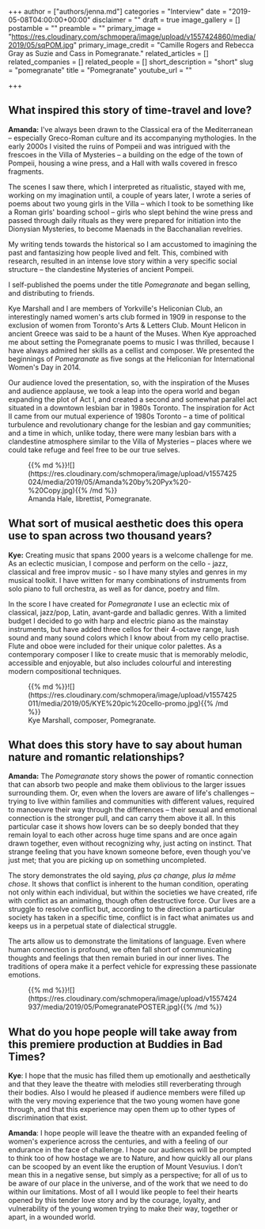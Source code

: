 +++
author = ["authors/jenna.md"]
categories = "Interview"
date = "2019-05-08T04:00:00+00:00"
disclaimer = ""
draft = true
image_gallery = []
postamble = ""
preamble = ""
primary_image = "https://res.cloudinary.com/schmopera/image/upload/v1557424860/media/2019/05/sqPOM.jpg"
primary_image_credit = "Camille Rogers and Rebecca Gray as Suzie and Cass in Pomegranate."
related_articles = []
related_companies = []
related_people = []
short_description = "short"
slug = "pomegranate"
title = "Pomegranate"
youtube_url = ""

+++
## What inspired this story of time-travel and love?

**Amanda:** I've always been drawn to the Classical era of the Mediterranean – especially Greco-Roman culture and its accompanying mythologies. In the early 2000s I visited the ruins of Pompeii and was intrigued with the frescoes in the Villa of Mysteries – a building on the edge of the town of Pompeii, housing a wine press, and a Hall with walls covered in fresco fragments.

The scenes I saw there, which I interpreted as ritualistic, stayed with me, working on my imagination until, a couple of years later, I wrote a series of poems about two young girls in the Villa – which I took to be something like a Roman girls' boarding school – girls who slept behind the wine press and passed through daily rituals as they were prepared for initiation into the Dionysian Mysteries, to become Maenads in the Bacchanalian revelries.

My writing tends towards the historical so I am accustomed to imagining the past and fantasizing how people lived and felt. This, combined with research, resulted in an intense love story within a very specific social structure – the clandestine Mysteries of ancient Pompeii.

I self-published the poems under the title _Pomegranate_ and began selling, and distributing to friends.

Kye Marshall and I are members of Yorkville's Heliconian Club, an interestingly named women's arts club formed in 1909 in response to the exclusion of women from Toronto's Arts & Letters Club. Mount Helicon in ancient Greece was said to be a haunt of the Muses. When Kye approached me about setting the Pomegranate poems to music I was thrilled, because I have always admired her skills as a cellist and composer. We presented the beginnings of _Pomegranate_ as five songs at the Heliconian for International Women's Day in 2014.

Our audience loved the presentation, so, with the inspiration of the Muses and audience applause, we took a leap into the opera world and began expanding the plot of Act I, and created a second and somewhat parallel act situated in a downtown lesbian bar in 1980s Toronto. The inspiration for Act II came from our mutual experience of 1980s Toronto – a time of political turbulence and revolutionary change for the lesbian and gay communities; and a time in which, unlike today, there were many lesbian bars with a clandestine atmosphere similar to the Villa of Mysteries – places where we could take refuge and feel free to be our true selves.

<figure data-type="image">{{% md %}}![](https://res.cloudinary.com/schmopera/image/upload/v1557425024/media/2019/05/Amanda%20by%20Pyx%20-%20Copy.jpg){{% /md %}}

<figcaption>Amanda Hale, librettist, Pomegranate.</figcaption>

</figure>

## What sort of musical aesthetic does this opera use to span across two thousand years?

**Kye:** Creating music that spans 2000 years is a welcome challenge for me. As an eclectic musician, I compose and perform on the cello - jazz, classical and free improv music - so I have many styles and genres in my musical toolkit. I have written for many combinations of instruments from solo piano to full orchestra, as well as for dance, poetry and film.

In the score I have created for _Pomegranate_ I use an eclectic mix of classical, jazz/pop, Latin, avant-garde and balladic genres. With a limited budget I decided to go with harp and electric piano as the mainstay instruments, but have added three cellos for their 4-octave range, lush sound and many sound colors which I know about from my cello practise.  Flute and oboe were included for their unique color palettes. As a contemporary composer I like to create music that is memorably melodic, accessible and enjoyable, but also includes colourful and interesting modern compositional techniques.

<figure data-type="image">{{% md %}}![](https://res.cloudinary.com/schmopera/image/upload/v1557425011/media/2019/05/KYE%20pic%20cello-promo.jpg){{% /md %}}

<figcaption>Kye Marshall, composer, Pomegranate.</figcaption>

</figure>

## What does this story have to say about human nature and romantic relationships?

**Amanda:** The _Pomegranate_ story shows the power of romantic connection that can absorb two people and make them oblivious to the larger issues surrounding them. Or, even when the lovers are aware of life's challenges – trying to live within families and communities with different values, required to manoeuvre their way through the differences – their sexual and emotional connection is the stronger pull, and can carry them above it all. In this particular case it shows how lovers can be so deeply bonded that they remain loyal to each other across huge time spans and are once again drawn together, even without recognizing why, just acting on instinct. That strange feeling that you have known someone before, even though you've just met; that you are picking up on something uncompleted.

The story demonstrates the old saying, _plus ça change, plus la même chose_. It shows that conflict is inherent to the human condition, operating not only within each individual, but within the societies we have created, rife with conflict as an animating, though often destructive force. Our lives are a struggle to resolve conflict but, according to the direction a particular society has taken in a specific time, conflict is in fact what animates us and keeps us in a perpetual state of dialectical struggle.

The arts allow us to demonstrate the limitations of language. Even where human connection is profound, we often fall short of communicating thoughts and feelings that then remain buried in our inner lives. The traditions of opera make it a perfect vehicle for expressing these passionate emotions.

<figure data-type="image">{{% md %}}![](https://res.cloudinary.com/schmopera/image/upload/v1557424937/media/2019/05/PomegranatePOSTER.jpg){{% /md %}}

</figure>

## What do you hope people will take away from this premiere production at Buddies in Bad Times?

**Kye**: I hope that the music has filled them up emotionally and aesthetically and that they leave the theatre with melodies still reverberating through their bodies. Also I would he pleased if audience members were filled up with the very moving experience that the two young women have gone through, and that this experience may open them up to other types of discrimination that exist.

**Amanda**: I hope people will leave the theatre with an expanded feeling of women's experience across the centuries, and with a feeling of our endurance in the face of challenge. I hope our audiences will be prompted to think too of how hostage we are to Nature, and how quickly all our plans can be scooped by an event like the eruption of Mount Vesuvius. I don’t mean this in a negative sense, but simply as a perspective; for all of us to be aware of our place in the universe, and of the work that we need to do within our limitations. Most of all I would like people to feel their hearts opened by this tender love story and by the courage, loyalty, and vulnerability of the young women trying to make their way, together or apart, in a wounded world.